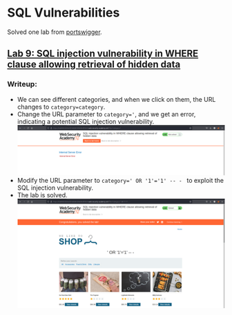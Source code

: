 # SQL Vulnerabilities

Solved one lab from [portswigger](https://portswigger.net/web-security/dashboard).

## [Lab 9: SQL injection vulnerability in WHERE clause allowing retrieval of hidden data](https://portswigger.net/web-security/sql-injection/lab-retrieve-hidden-data)

### Writeup:
- We can see different categories, and when we click on them, the URL changes to ```category=category```.
- Change the URL parameter to ```category='```, and we get an error, indicating a potential SQL injection vulnerability.
![alt text](assets/7.1.png)
- Modify the URL parameter to ```category=' OR '1'='1' -- - ``` to exploit the SQL injection vulnerability.
- The lab is solved. ![alt text](assets/7.2.png)